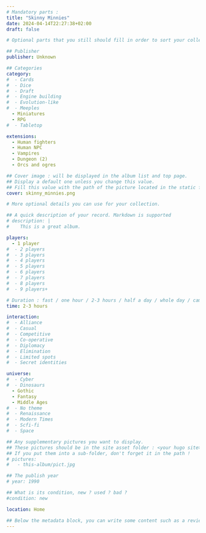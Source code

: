 ```yaml
---
# Mandatory parts :
title: "Skinny Minnies"
date: 2024-04-14T22:27:38+02:00
draft: false

# Optional parts that you still should fill in order to sort your collection

## Publisher
publisher: Unknown

## Categories
category:
#  - Cards
#  - Dice
#  - Draft
#  - Engine building
#  - Evolution-like
#  - Meeples
  - Miniatures
  - RPG
#  - Tabletop

extensions:
  - Human fighters
  - Human NPC
  - Vampires
  - Dungeon (2)
  - Orcs and ogres

## Cover image : will be displayed in the album list and top page.
## Display a default one unless you change this value.
## Fill this value with the path of the picture located in the static folder
cover: skinny_minnies.png

# More optional details you can use for your collection.

## A quick description of your record. Markdown is supported
# description: |
#    This is a great album.

players:
  - 1 player
#  - 2 players
#  - 3 players
#  - 4 players
#  - 5 players
#  - 6 players
#  - 7 players
#  - 8 players
#  - 9 players+

# Duration : fast / one hour / 2-3 hours / half a day / whole day / campaign
time: 2-3 hours

interaction:
#  - Alliance
#  - Casual
#  - Competitive
#  - Co-operative
#  - Diplomacy
#  - Elimination
#  - Limited spots
#  - Secret identities

universe:
#  - Cyber
#  - Dinosaurs
  - Gothic
  - Fantasy
  - Middle Ages
#  - No theme
#  - Renaissance
#  - Modern Times
#  - Scfi-fi
#  - Space

## Any supplementary pictures you want to display.
## These pictures should be in the site asset folder : <your hugo site>/static
## If you put them into a sub-folder, don't forget it in the path !
# pictures:
#   - this-album/pict.jpg

## The publish year
# year: 1990

## What is its condition, new ? used ? bad ?
#condition: new

location: Home

## Below the metadata block, you can write some content such as a review or anything else you want. It'll be displayed in the album page.
---
```

